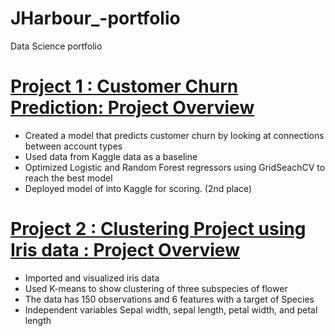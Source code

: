 # JHarbour_-portfolio
Data Science portfolio 

# [Project 1 : Customer Churn Prediction: Project Overview](https://github.com/jcharbour/Data-projects-)
* Created a model that predicts customer churn by looking at connections between account types 
* Used data from Kaggle data as a baseline
* Optimized Logistic and Random Forest regressors using GridSeachCV to reach the best model
* Deployed model of into Kaggle for scoring. (2nd place)  

# [Project 2 : Clustering Project using Iris data : Project Overview](https://github.com/jcharbour/Data-projects-)
* Imported and visualized iris data 
* Used K-means to show clustering of three subspecies of flower
* The data has 150 observations and 6 features with a target of Species 
* Independent variables Sepal width, sepal length, petal width, and petal length


